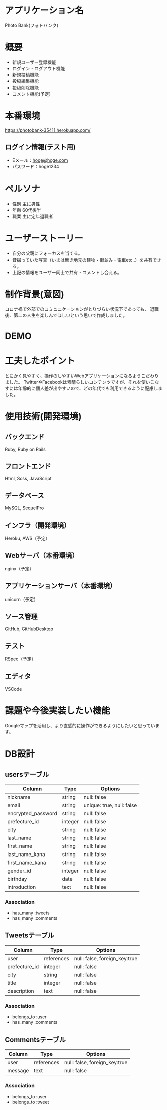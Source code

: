 # アプリケーション名
Photo Bank(フォトバンク)

# 概要
- 新規ユーザー登録機能
- ログイン・ログアウト機能
- 新規投稿機能
- 投稿編集機能
- 投稿削除機能
- コメント機能(予定)

# 本番環境
https://photobank-35411.herokuapp.com/

## ログイン情報(テスト用)
- Eメール：hoge@hoge.com
- パスワード：hoge1234

# ペルソナ
- 性別 主に男性
- 年齢 60代後半
- 職業 主に定年退職者

# ユーザーストーリー
- 自分の父親にフォーカスを当てる。
- 昔撮っていた写真（いまは無き地元の建物・街並み・電車etc..）を共有できる。
- 上記の情報をユーザー同士で共有・コメントし合える。

# 制作背景(意図)
コロナ禍で外部でのコミュニケーションがとりづらい状況下であっても、
退職後、第二の人生を楽しんでほしいという思いで作成しました。

# DEMO

# 工夫したポイント
とにかく見やすく、操作のしやすいWebアプリケーションになるようこだわりました。
TwitterやFacebookは素晴らしいコンテンツですが、それを使いこなすには年齢的に個人差が出やすいので、どの年代でも利用できるように配慮しました。

# 使用技術(開発環境)

## バックエンド
Ruby, Ruby on Rails

## フロントエンド
Html, Scss, JavaScript

## データベース
MySQL, SequelPro

## インフラ（開発環境）
Heroku, AWS（予定）

## Webサーバ（本番環境）
nginx（予定）

## アプリケーションサーバ（本番環境）
unicorn（予定）

## ソース管理
GitHub, GitHubDesktop

## テスト
RSpec（予定）

## エディタ
VSCode

# 課題や今後実装したい機能
Googleマップを活用し、より直感的に操作ができるようにしたいと思っています。

# DB設計

## usersテーブル

| Column             | Type    | Options                   |
| ------------------ | ------- | ------------------------- |
| nickname           | string  | null: false               |
| email              | string  | unique: true, null: false |
| encrypted_password | string  | null: false               |
| prefecture_id      | integer | null: false               |
| city               | string  | null: false               |
| last_name          | string  | null: false               |
| first_name         | string  | null: false               |
| last_name_kana     | string  | null: false               |
| first_name_kana    | string  | null: false               |
| gender_id          | integer | null: false               |
| birthday           | date    | null: false               |
| introduction       | text    | null: false               |

### Association

- has_many :tweets
- has_many :comments

## Tweetsテーブル

| Column        | Type       | Options                       |
| --------------| ---------- | ----------------------------- |
| user          | references | null: false, foreign_key:true |
| prefecture_id | integer    | null: false                   |
| city          | string     | null: false                   |
| title         | integer    | null: false                   |
| description   | text       | null: false                   |

### Association

- belongs_to :user
- has_many :comments

## Commentsテーブル

| Column  | Type       | Options                       |
| --------| ---------- | ----------------------------- |
| user    | references | null: false, foreign_key:true |
| message | text       | null: false                   |

### Association

- belongs_to :user
- belongs_to :tweet
